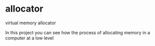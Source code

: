 # allocator
virtual memory allocator

In this project you can see how the process of allocating memory in a computer at a low level
